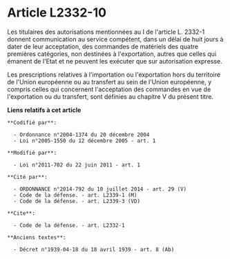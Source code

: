 # Article L2332-10

Les titulaires des autorisations mentionnées au I de l'article L. 2332-1 donnent communication au service compétent, dans un
délai de huit jours à dater de leur acceptation, des commandes de matériels des quatre premières catégories, non destinées à
l'exportation, autres que celles qui émanent de l'Etat et ne peuvent les exécuter que sur autorisation expresse. 

Les prescriptions relatives à l'importation ou l'exportation hors du territoire de l'Union européenne ou au transfert au sein
de l'Union européenne, y compris celles qui concernent l'acceptation des commandes en vue de l'exportation ou du transfert,
sont définies au chapitre V du présent titre.

**Liens relatifs à cet article**

	**Codifié par**:

	  - Ordonnance n°2004-1374 du 20 décembre 2004
	  - Loi n°2005-1550 du 12 décembre 2005 - art. 1

	**Modifié par**:

	  - Loi n°2011-702 du 22 juin 2011 - art. 1

	**Cité par**:

	  - ORDONNANCE n°2014-792 du 10 juillet 2014 - art. 29 (V)
	  - Code de la défense. - art. L2339-1 (M)
	  - Code de la défense. - art. L2339-3 (VD)

	**Cite**:

	  - Code de la défense. - art. L2332-1

	**Anciens textes**:

	  - Décret n°1939-04-18 du 18 avril 1939 - art. 8 (Ab)
